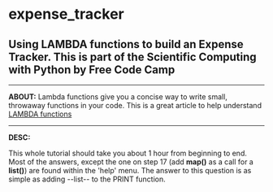 # expense_tracker
## Using LAMBDA functions to build an Expense Tracker. This is part of the Scientific Computing with Python by Free Code Camp
 ------
**ABOUT:** Lambda functions give you a concise way to write small, throwaway functions in your code.
 This is a great article to help understand [LAMBDA functions](https://www.freecodecamp.org/news/python-lambda-function-explained/ ) 

 _____
**DESC:**

This whole tutorial should take you about 1 hour from beginning to end. Most of the answers, except the one on step 17 (add __map()__ as a call for a __list()__) are found within the 'help' menu. The answer to this question is as simple as adding --list-- to the PRINT function. 
